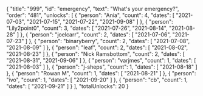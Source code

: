 {
  "title": "999",
  "id": "emergency",
  "text": "What's your emergency?",
  "order": "481",
  "unlocks": [
    {
      "person": "Ania",
      "count": 4,
      "dates": [
        "2021-07-03",
        "2021-07-15",
        "2021-07-22",
        "2021-09-08"
      ]
    },
    {
      "person": "Lily2point0",
      "count": 3,
      "dates": [
        "2021-07-26",
        "2021-08-14",
        "2021-08-28"
      ]
    },
    {
      "person": "joelcarr",
      "count": 2,
      "dates": [
        "2021-07-06",
        "2021-07-23"
      ]
    },
    {
      "person": "binaryberry",
      "count": 2,
      "dates": [
        "2021-07-08",
        "2021-08-09"
      ]
    },
    {
      "person": "leaf",
      "count": 2,
      "dates": [
        "2021-08-02",
        "2021-08-23"
      ]
    },
    {
      "person": "Nick Ramsbottom",
      "count": 2,
      "dates": [
        "2021-08-31",
        "2021-09-06"
      ]
    },
    {
      "person": "varjmes",
      "count": 1,
      "dates": [
        "2021-08-03"
      ]
    },
    {
      "person": "j-sheps",
      "count": 1,
      "dates": [
        "2021-08-18"
      ]
    },
    {
      "person": "Rowan M",
      "count": 1,
      "dates": [
        "2021-08-21"
      ]
    },
    {
      "person": "ivo",
      "count": 1,
      "dates": [
        "2021-09-20"
      ]
    },
    {
      "person": "cb",
      "count": 1,
      "dates": [
        "2021-09-21"
      ]
    }
  ],
  "totalUnlocks": 20
}